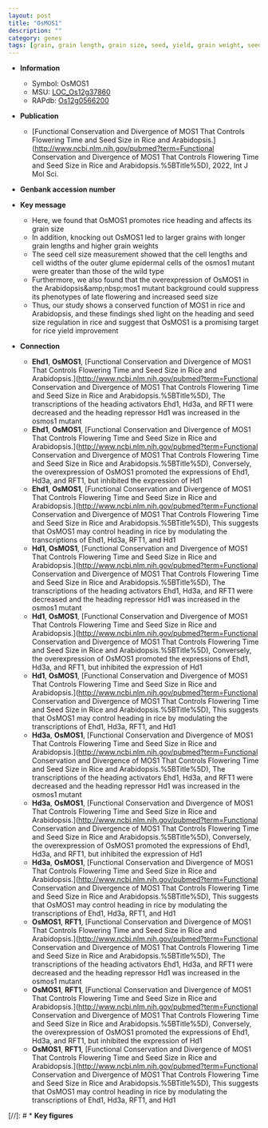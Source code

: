 ```yaml
---
layout: post
title: "OsMOS1"
description: ""
category: genes
tags: [grain, grain length, grain size, seed, yield, grain weight, seed size, flowering]
---
```


* **Information**  
    + Symbol: OsMOS1  
    + MSU: [LOC_Os12g37860](http://rice.uga.edu/cgi-bin/ORF_infopage.cgi?orf=LOC_Os12g37860)  
    + RAPdb: [Os12g0566200](https://rapdb.dna.affrc.go.jp/locus/?name=Os12g0566200)  

* **Publication**  
    + [Functional Conservation and Divergence of MOS1 That Controls Flowering Time and Seed Size in Rice and Arabidopsis.](http://www.ncbi.nlm.nih.gov/pubmed?term=Functional Conservation and Divergence of MOS1 That Controls Flowering Time and Seed Size in Rice and Arabidopsis.%5BTitle%5D), 2022, Int J Mol Sci.

* **Genbank accession number**  

* **Key message**  
    + Here, we found that OsMOS1 promotes rice heading and affects its grain size
    + In addition, knocking out OsMOS1 led to larger grains with longer grain lengths and higher grain weights
    + The seed cell size measurement showed that the cell lengths and cell widths of the outer glume epidermal cells of the osmos1 mutant were greater than those of the wild type
    + Furthermore, we also found that the overexpression of OsMOS1 in the Arabidopsis&amp;amp;nbsp;mos1 mutant background could suppress its phenotypes of late flowering and increased seed size
    + Thus, our study shows a conserved function of MOS1 in rice and Arabidopsis, and these findings shed light on the heading and seed size regulation in rice and suggest that OsMOS1 is a promising target for rice yield improvement

* **Connection**  
    + __Ehd1__, __OsMOS1__, [Functional Conservation and Divergence of MOS1 That Controls Flowering Time and Seed Size in Rice and Arabidopsis.](http://www.ncbi.nlm.nih.gov/pubmed?term=Functional Conservation and Divergence of MOS1 That Controls Flowering Time and Seed Size in Rice and Arabidopsis.%5BTitle%5D),  The transcriptions of the heading activators Ehd1, Hd3a, and RFT1 were decreased and the heading repressor Hd1 was increased in the osmos1 mutant
    + __Ehd1__, __OsMOS1__, [Functional Conservation and Divergence of MOS1 That Controls Flowering Time and Seed Size in Rice and Arabidopsis.](http://www.ncbi.nlm.nih.gov/pubmed?term=Functional Conservation and Divergence of MOS1 That Controls Flowering Time and Seed Size in Rice and Arabidopsis.%5BTitle%5D),  Conversely, the overexpression of OsMOS1 promoted the expressions of Ehd1, Hd3a, and RFT1, but inhibited the expression of Hd1
    + __Ehd1__, __OsMOS1__, [Functional Conservation and Divergence of MOS1 That Controls Flowering Time and Seed Size in Rice and Arabidopsis.](http://www.ncbi.nlm.nih.gov/pubmed?term=Functional Conservation and Divergence of MOS1 That Controls Flowering Time and Seed Size in Rice and Arabidopsis.%5BTitle%5D),  This suggests that OsMOS1 may control heading in rice by modulating the transcriptions of Ehd1, Hd3a, RFT1, and Hd1
    + __Hd1__, __OsMOS1__, [Functional Conservation and Divergence of MOS1 That Controls Flowering Time and Seed Size in Rice and Arabidopsis.](http://www.ncbi.nlm.nih.gov/pubmed?term=Functional Conservation and Divergence of MOS1 That Controls Flowering Time and Seed Size in Rice and Arabidopsis.%5BTitle%5D),  The transcriptions of the heading activators Ehd1, Hd3a, and RFT1 were decreased and the heading repressor Hd1 was increased in the osmos1 mutant
    + __Hd1__, __OsMOS1__, [Functional Conservation and Divergence of MOS1 That Controls Flowering Time and Seed Size in Rice and Arabidopsis.](http://www.ncbi.nlm.nih.gov/pubmed?term=Functional Conservation and Divergence of MOS1 That Controls Flowering Time and Seed Size in Rice and Arabidopsis.%5BTitle%5D),  Conversely, the overexpression of OsMOS1 promoted the expressions of Ehd1, Hd3a, and RFT1, but inhibited the expression of Hd1
    + __Hd1__, __OsMOS1__, [Functional Conservation and Divergence of MOS1 That Controls Flowering Time and Seed Size in Rice and Arabidopsis.](http://www.ncbi.nlm.nih.gov/pubmed?term=Functional Conservation and Divergence of MOS1 That Controls Flowering Time and Seed Size in Rice and Arabidopsis.%5BTitle%5D),  This suggests that OsMOS1 may control heading in rice by modulating the transcriptions of Ehd1, Hd3a, RFT1, and Hd1
    + __Hd3a__, __OsMOS1__, [Functional Conservation and Divergence of MOS1 That Controls Flowering Time and Seed Size in Rice and Arabidopsis.](http://www.ncbi.nlm.nih.gov/pubmed?term=Functional Conservation and Divergence of MOS1 That Controls Flowering Time and Seed Size in Rice and Arabidopsis.%5BTitle%5D),  The transcriptions of the heading activators Ehd1, Hd3a, and RFT1 were decreased and the heading repressor Hd1 was increased in the osmos1 mutant
    + __Hd3a__, __OsMOS1__, [Functional Conservation and Divergence of MOS1 That Controls Flowering Time and Seed Size in Rice and Arabidopsis.](http://www.ncbi.nlm.nih.gov/pubmed?term=Functional Conservation and Divergence of MOS1 That Controls Flowering Time and Seed Size in Rice and Arabidopsis.%5BTitle%5D),  Conversely, the overexpression of OsMOS1 promoted the expressions of Ehd1, Hd3a, and RFT1, but inhibited the expression of Hd1
    + __Hd3a__, __OsMOS1__, [Functional Conservation and Divergence of MOS1 That Controls Flowering Time and Seed Size in Rice and Arabidopsis.](http://www.ncbi.nlm.nih.gov/pubmed?term=Functional Conservation and Divergence of MOS1 That Controls Flowering Time and Seed Size in Rice and Arabidopsis.%5BTitle%5D),  This suggests that OsMOS1 may control heading in rice by modulating the transcriptions of Ehd1, Hd3a, RFT1, and Hd1
    + __OsMOS1__, __RFT1__, [Functional Conservation and Divergence of MOS1 That Controls Flowering Time and Seed Size in Rice and Arabidopsis.](http://www.ncbi.nlm.nih.gov/pubmed?term=Functional Conservation and Divergence of MOS1 That Controls Flowering Time and Seed Size in Rice and Arabidopsis.%5BTitle%5D),  The transcriptions of the heading activators Ehd1, Hd3a, and RFT1 were decreased and the heading repressor Hd1 was increased in the osmos1 mutant
    + __OsMOS1__, __RFT1__, [Functional Conservation and Divergence of MOS1 That Controls Flowering Time and Seed Size in Rice and Arabidopsis.](http://www.ncbi.nlm.nih.gov/pubmed?term=Functional Conservation and Divergence of MOS1 That Controls Flowering Time and Seed Size in Rice and Arabidopsis.%5BTitle%5D),  Conversely, the overexpression of OsMOS1 promoted the expressions of Ehd1, Hd3a, and RFT1, but inhibited the expression of Hd1
    + __OsMOS1__, __RFT1__, [Functional Conservation and Divergence of MOS1 That Controls Flowering Time and Seed Size in Rice and Arabidopsis.](http://www.ncbi.nlm.nih.gov/pubmed?term=Functional Conservation and Divergence of MOS1 That Controls Flowering Time and Seed Size in Rice and Arabidopsis.%5BTitle%5D),  This suggests that OsMOS1 may control heading in rice by modulating the transcriptions of Ehd1, Hd3a, RFT1, and Hd1

[//]: # * **Key figures**  


